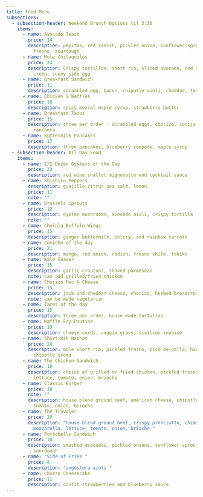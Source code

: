 ```yaml
---
title: Food Menu
subsections:
  - subsection-header: Weekend Brunch Options til 3:30
    items:
      - name: Avocado Toast
        price: 14
        description: pepitas, red radish, pickled onion, sunflower sprouts, pickled
          fresno, sourdough
      - name: Mole Chilaquiles
        price: 24
        description: Crispy tortillas, short rib, sliced avocado, red onion, chipotle
          crema, sunny side egg
      - name: Breakfast Sandwich
        price: 11
        description: scrambled egg, bacon, chipotle aioli, cheddar, texas toast
      - name: Chicken & Waffles
        price: 18
        description: spicy mezcal maple syrup, strawberry butter
      - name: Breakfast Tacos
        price: 15
        description: three per order - scrambled eggs, chorizo, cotija cheese, and salsa
          ranchera
      - name: Buttermilk Pancakes
        price: 17
        description: three pancakes, blueberry compote, maple syrup
  - subsection-header: All Day Food
    items:
      - name: 1/2 Dozen Oysters of the Day
        price: 23
        description: red wine shallot mignonette and cocktail sauce
      - name: Shishito Peppers
        description: guajillo citrus sea salt, lemon
        price: 11
        note: ""
      - name: Brussels Sprouts
        price: 12
        description: oyster mushrooms, avocado aioli, crispy tortilla
        note: ""
      - name: Cholula Buffalo Wings
        price: 15
        description: ginger buttermilk, celery, and rainbow carrots
      - name: Ceviche of the day
        price: 21
        description: mango, red onion, radish, fresno chile, tobiko
      - name: Kale Ceasar
        price: 15
        description: garlic croutons, shaved parmesean
        note: can add grilled/fried chicken
      - name: Chorizo Mac & Cheese
        price: 15
        description: jack and cheddar cheese, chorizo, herbed breadcrumbs
        note: can be made vegetarian
      - name: Tacos of the day
        price: 15
        description: three per order, house made tortillas
      - name: Waffle Fry Poutine
        price: 19
        description: cheese curds, veggie gravy, scallion soubise
      - name: Short Rib Nachos
        price: 24
        description: mole short rib, pickled fresno, pico de gallo, house cheese blend,
          chipotle crema
      - name: The Chicken Sandwich
        price: 18
        description: choice of grilled or fried chicken, pickled fresnos, miso aioli,
          lettuce, tomato, onion, brioche
      - name: Classic Burger
        price: 18
        note: ""
        description: house blend ground beef, american cheese, chipotle mayo, lettuce,
          tomato, onion, brioche
      - name: The Traveler
        price: 20
        description: "house blend ground beef, crispy prosciutto, chimichurri,
          mozzarella, lettuce, tomato, onion, brioche "
      - name: Portobello Sandwich
        price: 18
        description: smashed avocados, pickled onions, sunflower sprouts, chimichurri,
          sourdough
      - name: "Side of Fries "
        price: 8
        description: "angostura aioli "
      - name: Churro Cheesecake
        price: 11
        description: confit strawberries and blueberry sauce
---
```

